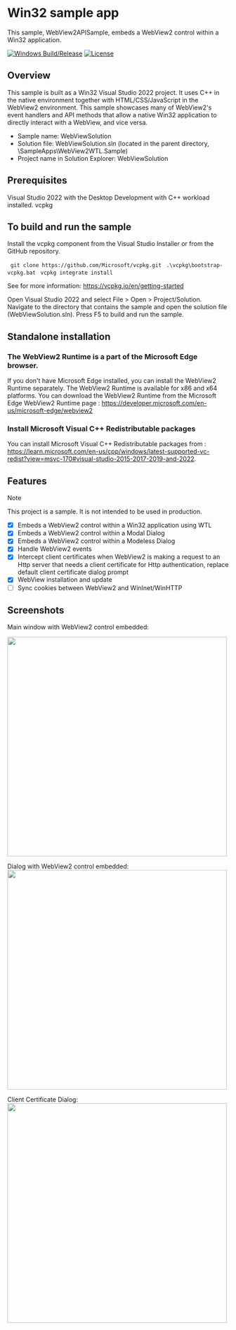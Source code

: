 

# Win32 sample app

This sample, WebView2APISample, embeds a WebView2 control within a Win32 application.

[![Windows Build/Release](https://github.com/dev-advocacy/WebView2/actions/workflows/windowsbuild.yml/badge.svg)](https://github.com/dev-advocacy/WebView2/actions/workflows/windowsbuild.yml)
[![License](https://img.shields.io/badge/License-Apache_2.0-blue.svg)](https://opensource.org/licenses/Apache-2.0)

## Overview
This sample is built as a Win32 Visual Studio 2022 project.
It uses C++ in the native environment together with HTML/CSS/JavaScript in the WebView2 environment.
This sample showcases many of WebView2's event handlers and API methods that allow a native Win32 application to directly interact with a WebView, and vice versa.

- Sample name: WebViewSolution
- Solution file: WebViewSolution.sln (located in the parent directory, \SampleApps\WebView2WTL.Sample)
- Project name in Solution Explorer: WebViewSolution


## Prerequisites
Visual Studio 2022 with the Desktop Development with C++ workload installed.
vcpkg

## To build and run the sample

Install the vcpkg component from the Visual Studio Installer or from the GitHub repository.
  
``` git clone https://github.com/Microsoft/vcpkg.git```
``` .\vcpkg\bootstrap-vcpkg.bat```
``` vcpkg integrate install```

See for more information: https://vcpkg.io/en/getting-started

Open Visual Studio 2022 and select File > Open > Project/Solution.
Navigate to the directory that contains the sample and open the solution file (WebViewSolution.sln).
Press F5 to build and run the sample.

## Standalone installation

### The WebView2 Runtime is a part of the Microsoft Edge browser.
If you don't have Microsoft Edge installed, you can install the WebView2 Runtime separately. The WebView2 Runtime is available for x86 and x64 platforms. 
You can download the WebView2 Runtime from the Microsoft Edge WebView2 Runtime page : https://developer.microsoft.com/en-us/microsoft-edge/webview2

### Install Microsoft Visual C++ Redistributable packages 
You can install Microsoft Visual C++ Redistributable packages from : https://learn.microsoft.com/en-us/cpp/windows/latest-supported-vc-redist?view=msvc-170#visual-studio-2015-2017-2019-and-2022.


## Features
> [!NOTE]
> This project is a sample. It is not intended to be used in production.

- [x] Embeds a WebView2 control within a Win32 application using WTL
- [x] Embeds a WebView2 control within a Modal Dialog
- [x] Embeds a WebView2 control within a Modeless Dialog
- [x] Handle WebView2 events
- [x] Intercept client certificates when WebView2 is making a request to an Http server that needs a client certificate for Http authentication, replace default client certificate dialog prompt
- [x] WebView installation and update
- [ ] Sync cookies between WebView2 and WinInet/WinHTTP

## Screenshots

Main window with WebView2 control embedded:


[<img src="https://github.com/dev-advocacy/WebView2/blob/main/SampleApps/WebView2WTL.Sample/docs/WebView2_Dialog.png" width="500"/>](WebView2.png)

Dialog with WebView2 control embedded:
[<img src="/docs/WebView2_Dialog.png" width="500"/>](WebView2_Dialog)


Client Certificate Dialog:
[<img src="/docs/WebView2_Certificate.png" width="500"/>](WebView2_Dialog)
